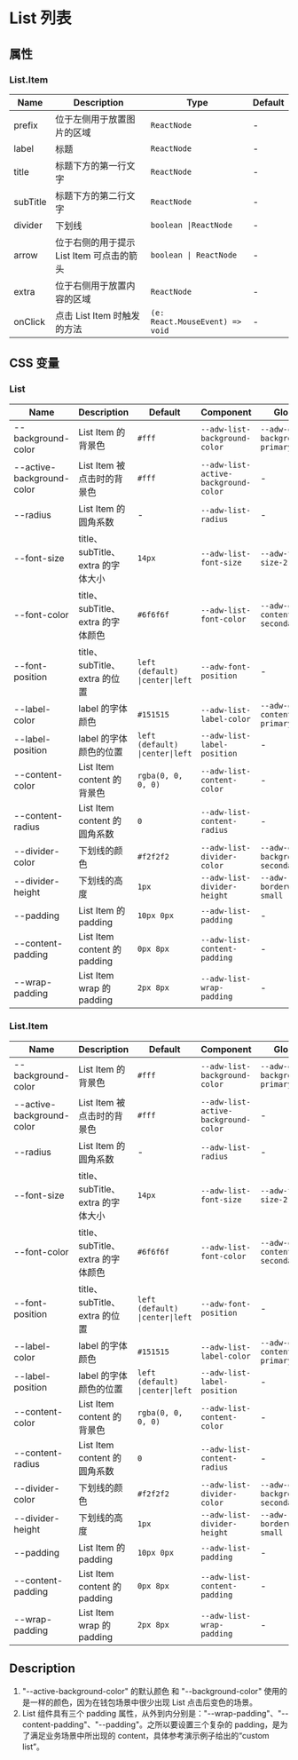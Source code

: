 # List 列表

<code src="./demos/index.tsx"></code>

## 属性

### List.Item

| Name     | Description                               | Type                            | Default |
| -------- | ----------------------------------------- | ------------------------------- | ------- |
| prefix   | 位于左侧用于放置图片的区域                | `ReactNode`                     | -       |
| label    | 标题                                      | `ReactNode`                     | -       |
| title    | 标题下方的第一行文字                      | `ReactNode`                     | -       |
| subTitle | 标题下方的第二行文字                      | `ReactNode`                     | -       |
| divider  | 下划线                                    | `boolean \|ReactNode`           | -       |
| arrow    | 位于右侧的用于提示 List Item 可点击的箭头 | `boolean \| ReactNode`          | -       |
| extra    | 位于右侧用于放置内容的区域                | `ReactNode`                     | -       |
| onClick  | 点击 List Item 时触发的方法               | `(e: React.MouseEvent) => void` | -       |

## CSS 变量

### List

| Name                      | Description                       | Default                         | Component                            | Global                             |
| ------------------------- | --------------------------------- | ------------------------------- | ------------------------------------ | ---------------------------------- |
| --background-color        | List Item 的背景色                | `#fff`                          | `--adw-list-background-color`        | `--adw-color-background-primary`   |
| --active-background-color | List Item 被点击时的背景色        | `#fff`                          | `--adw-list-active-background-color` | -                                  |
| --radius                  | List Item 的圆角系数              | -                               | `--adw-list-radius`                  | -                                  |
| --font-size               | title、subTitle、extra 的字体大小 | `14px`                          | `--adw-list-font-size`               | `--adw-font-size-2`                |
| --font-color              | title、subTitle、extra 的字体颜色 | `#6f6f6f`                       | `--adw-list-font-color`              | `--adw-color-content-secondary`    |
| --font-position           | title、subTitle、extra 的位置     | `left (default) \|center\|left` | `--adw-font-position`                | -                                  |
| --label-color             | label 的字体颜色                  | `#151515`                       | `--adw-list-label-color`             | `--adw-color-content-primary`      |
| --label-position          | label 的字体颜色的位置            | `left (default) \|center\|left` | `--adw-list-label-position`          | -                                  |
| --content-color           | List Item content 的背景色        | `rgba(0, 0, 0, 0)`              | `--adw-list-content-color`           | -                                  |
| --content-radius          | List Item content 的圆角系数      | `0`                             | `--adw-list-content-radius`          | -                                  |
| --divider-color           | 下划线的颜色                      | `#f2f2f2`                       | `--adw-list-divider-color`           | `--adw-color-background-secondary` |
| --divider-height          | 下划线的高度                      | `1px`                           | `--adw-list-divider-height`          | `--adw-borderwidth-small`          |
| --padding                 | List Item 的 padding              | `10px 0px`                      | `--adw-list-padding`                 | -                                  |
| --content-padding         | List Item content 的 padding      | `0px 8px`                       | `--adw-list-content-padding`         | -                                  |
| --wrap-padding            | List Item wrap 的 padding         | `2px 8px`                       | `--adw-list-wrap-padding`            | -                                  |

### List.Item

| Name                      | Description                       | Default                         | Component                            | Global                             |
| ------------------------- | --------------------------------- | ------------------------------- | ------------------------------------ | ---------------------------------- |
| --background-color        | List Item 的背景色                | `#fff`                          | `--adw-list-background-color`        | `--adw-color-background-primary`   |
| --active-background-color | List Item 被点击时的背景色        | `#fff`                          | `--adw-list-active-background-color` | -                                  |
| --radius                  | List Item 的圆角系数              | -                               | `--adw-list-radius`                  | -                                  |
| --font-size               | title、subTitle、extra 的字体大小 | `14px`                          | `--adw-list-font-size`               | `--adw-font-size-2`                |
| --font-color              | title、subTitle、extra 的字体颜色 | `#6f6f6f`                       | `--adw-list-font-color`              | `--adw-color-content-secondary`    |
| --font-position           | title、subTitle、extra 的位置     | `left (default) \|center\|left` | `--adw-font-position`                | -                                  |
| --label-color             | label 的字体颜色                  | `#151515`                       | `--adw-list-label-color`             | `--adw-color-content-primary`      |
| --label-position          | label 的字体颜色的位置            | `left (default) \|center\|left` | `--adw-list-label-position`          | -                                  |
| --content-color           | List Item content 的背景色        | `rgba(0, 0, 0, 0)`              | `--adw-list-content-color`           | -                                  |
| --content-radius          | List Item content 的圆角系数      | `0`                             | `--adw-list-content-radius`          | -                                  |
| --divider-color           | 下划线的颜色                      | `#f2f2f2`                       | `--adw-list-divider-color`           | `--adw-color-background-secondary` |
| --divider-height          | 下划线的高度                      | `1px`                           | `--adw-list-divider-height`          | `--adw-borderwidth-small`          |
| --padding                 | List Item 的 padding              | `10px 0px`                      | `--adw-list-padding`                 | -                                  |
| --content-padding         | List Item content 的 padding      | `0px 8px`                       | `--adw-list-content-padding`         | -                                  |
| --wrap-padding            | List Item wrap 的 padding         | `2px 8px`                       | `--adw-list-wrap-padding`            | -                                  |

## Description

1. "--active-background-color" 的默认颜色 和 "--background-color" 使用的是一样的颜色，因为在钱包场景中很少出现 List 点击后变色的场景。
2. List 组件具有三个 padding 属性，从外到内分别是："--wrap-padding"、"--content-padding"、"--padding"。之所以要设置三个复杂的 padding，是为了满足业务场景中所出现的 content，具体参考演示例子给出的“custom list”。


